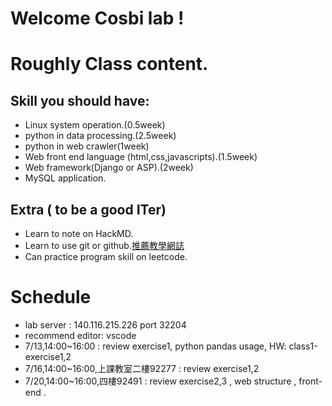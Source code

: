 # Welcome Cosbi lab !
# Roughly Class content.
## Skill you should have:
- Linux system operation.(0.5week)
- python in data processing.(2.5week)
- python in web crawler(1week)
- Web front end language (html,css,javascripts).(1.5week)
- Web framework(Django or ASP).(2week)
- MySQL application.

## Extra ( to be a good ITer)
- Learn to note on HackMD.
- Learn to use git or github.[推薦教學網誌](http://blog.gogojimmy.net/2012/01/17/how-to-use-git-1-git-basic/)
- Can practice program skill on leetcode.
# Schedule
- lab server : 140.116.215.226 port 32204
- recommend editor: vscode
- 7/13,14:00~16:00 : review exercise1, python pandas usage, HW: class1-exercise1,2
- 7/16,14:00~16:00,上課教室二樓92277  : review exercise1,2
- 7/20,14:00~16:00,四樓92491 : review exercise2,3 , web structure , front-end .
